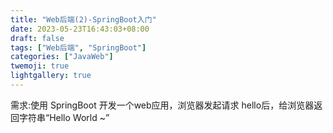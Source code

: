 ```yaml
---
title: "Web后端(2)-SpringBoot入门"
date: 2023-05-23T16:43:03+08:00
draft: false
tags: ["Web后端", "SpringBoot"]
categories: ["JavaWeb"]
twemoji: true
lightgallery: true
---
```

需求:使用 SpringBoot 开发一个web应用，浏览器发起请求 hello后，给浏览器返回字符串“Hello World ~”



